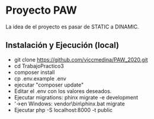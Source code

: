 # Proyecto PAW

La idea de el proyecto es pasar de STATIC a DINAMIC.

## Instalación y Ejecución (local)

* git clone https://github.com/viccmedina/PAW_2020.git
* cd TrabajoPractico3
* composer install
* cp .env.example .env 
* ejecutar "composer update"
* Editar el .env con los valores deseados.
* Ejecutar migrations: phinx migrate -e development
*    '->en Windows: vendor\bin\phinx.bat migrate
* Ejecutar php -S localhost:8000 -t public